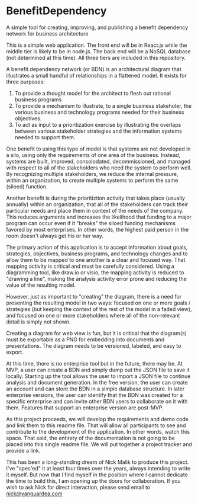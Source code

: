 # BenefitDependency
A simple tool for creating, improving, and publishing a benefit dependency network for business architecture

This is a simple web application.  The front end will be in React.js while the middle tier is likely to be in node.js.  The back end will be a NoSQL database (not determined at this time).  All three tiers are included in this repository.  

A benefit dependency network (or BDN) is an architectural diagram that illustrates a small handful of relationships in a flattened model.  It exists for three purposes: 
1. To provide a thought model for the architect to flesh out rational business programs
2. To provide a mechanism to illustrate, to a single business stakeholer, the various business and technology programs needed for their business objectives.
3. To act as input to a prioritization exercise by illustrating the overlaps between various stakeholder strategies and the information systems needed to support them.

One benefit to using this type of model is that systems are not developed in a silo, using only the requirements of one area of the business.  Instead, systems are built, improved, consolodated, decommissioned, and managed with respect to all of the stakeholders who need the system to perform well.  By recognizing multiple stakeholders, we reduce the internal pressure, within an organization, to create multiple systems to perform the same (siloed) function.

Another benefit is during the prioritiztion activity that takes place (usually annually) within an organization, that all of the stakeholders can track their particular needs and place them in context of the needs of the company.  This reduces arguments and increases the likelihood that funding to a major program can occur even if it "breaks" the siloed funding mechanisms favored by most enterprises.  In other words, the highest paid person in the room doesn't always get his or her way. 

The primary action of this application is to accept information about goals, strategies, objectives, business programs, and technology changes and to allow them to be mapped to one another is a clear and focused way.  That mapping activity is critical and must be carefully considered.  Using a diagramming tool, like draw.io or visio, the mapping activity is reduced to "drawing a line", making the analysis activity error prone and reducing the value of the resulting model. 

However, just as important to "creating" the diagram, there is a need for presenting the resulting model in two ways: focused on one or more goals / strategies (but keeping the context of the rest of the model in a faded view), and focused on one or more stakeholders where all of the non-relevant detail is simply not shown.  

Creating a diagram for web view is fun, but it is critical that the diagram(s) must be exportable as a PNG for embedding into documents and presentations.  The diagram needs to be versioned, labeled, and easy to export.

At this time, there is no enterprise tool but in the future, there may be.  At MVP, a user can create a BDN and simply dump out the JSON file to save it locally.  Starting up the tool allows the user to import a JSON file to continue analysis and document generation.  In the free version, the user can create an account and can store the BDN in a simple database structure.  In later enterprise versions, the user can identify that the BDN was created for a specific enterprise and can invite other BDN users to collaborate on it with them.  Features that support an enterprise version are post-MVP.

As this project proceeds, we will develop the requirements and demo code and link them to this readme file.  That will allow all participants to see and contribute to the development of the application.  In other words, watch this space.  That said, the entirety of the documentation is not going to be placed into this single readme file.  We will put together a project tracker and provide a link.

This has been a long-standing dream of Nick Malik to produce this project.  I've "spec'ed" it at least four times over the years, always intending to write it myself.  But now that I find myself in the position where I cannot dedicate the time to build this, I am opening up the doors for collaboration. If you wish to ask Nick for direct interaction, please send email to nick@vanguardea.com 
